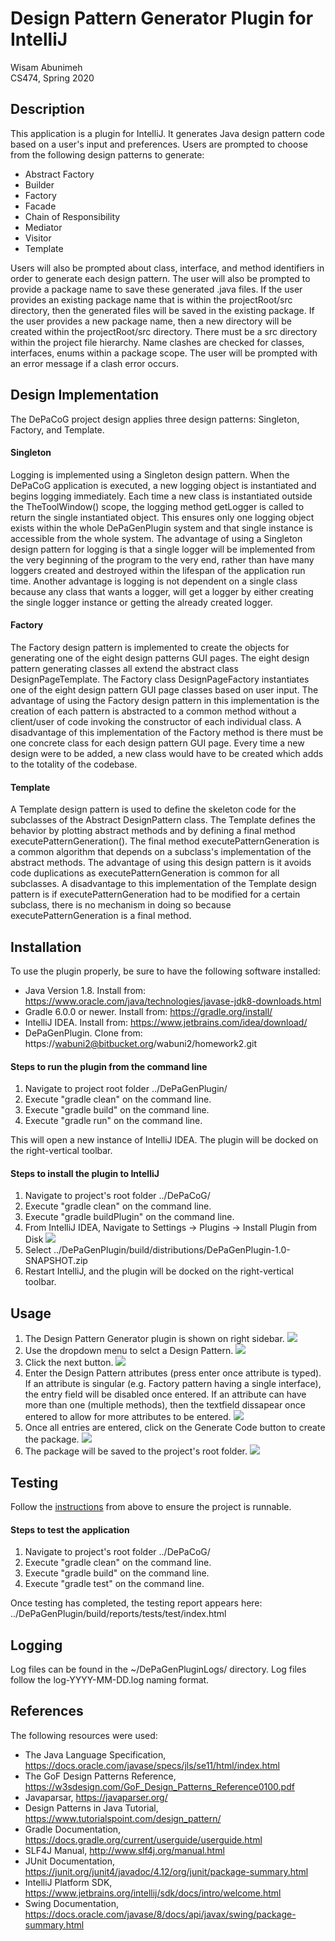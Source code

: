 # Design Pattern Generator Plugin for IntelliJ
Wisam Abunimeh  
CS474, Spring 2020

## Description
This application is a plugin for IntelliJ. It generates Java design pattern code based on a user's input and preferences. Users are prompted to choose from the following design patterns to generate:

* Abstract Factory  
* Builder  
* Factory  
* Facade  
* Chain of Responsibility  
* Mediator  
* Visitor  
* Template  

Users will also be prompted about class, interface, and method identifiers in order to generate each design pattern. The user will also be prompted to provide a package name to save these generated .java files. If the user provides an existing package name that is within the projectRoot/src directory, then the generated files will be saved in the existing package. If the user provides a new package name, then a new directory will be created within the projectRoot/src directory. There must be a src directory within the project file hierarchy. Name clashes are checked for classes, interfaces, enums within a package scope. The user will be prompted with an error message if a clash error occurs. 

## Design Implementation
The DePaCoG project design applies three design patterns: Singleton, Factory, and Template.

#### Singleton
Logging is implemented using a Singleton design pattern. When the DePaCoG application is executed, a new logging object is instantiated and begins logging immediately. Each time a new class is instantiated outside the TheToolWindow() scope, the logging method getLogger is called to return the single instantiated object. This ensures only one logging object exists within the whole DePaGenPlugin system and that single instance is accessible from the whole system. The advantage of using a Singleton design pattern for logging is that a single logger will be implemented from the very beginning of the program to the very end, rather than have many loggers created and destroyed within the lifespan of the application run time. Another advantage is logging is not dependent on a single class because any class that wants a logger, will get a logger by either creating the single logger instance or getting the already created logger.

#### Factory 
The Factory design pattern is implemented to create the objects for generating one of the eight design patterns GUI pages. The eight design pattern generating classes all extend the abstract class DesignPageTemplate. The Factory class DesignPageFactory instantiates one of the eight design pattern GUI page classes based on user input. The advantage of using the Factory design pattern in this implementation is the creation of each pattern is abstracted to a common method without a client/user of code invoking the constructor of each individual class. A disadvantage of this implementation of the Factory method is there must be one concrete class for each design pattern GUI page. Every time a new design were to be added, a new class would have to be created which adds to the totality of the codebase. 


#### Template
A Template design pattern is used to define the skeleton code for the subclasses of the Abstract DesignPattern class. The Template defines the behavior by plotting abstract methods and by defining a final method executePatternGeneration(). The final method executePatternGeneration is a common algorithm that depends on a subclass's implementation of the abstract methods. The advantage of using this design pattern is it avoids code duplications as executePatternGeneration is common for all subclasses.  A disadvantage to this implementation of the Template design pattern is if executePatternGeneration had to be modified for a certain subclass, there is no mechanism in doing so because executePatternGeneration is a final method.

## Installation
To use the plugin properly, be sure to have the following software installed:  

* Java Version 1.8. Install from: https://www.oracle.com/java/technologies/javase-jdk8-downloads.html  
* Gradle 6.0.0 or newer. Install from: https://gradle.org/install/  
* IntelliJ IDEA. Install from: https://www.jetbrains.com/idea/download/  
* DePaGenPlugin. Clone from: https://wabuni2@bitbucket.org/wabuni2/homework2.git  

#### Steps to run the plugin from the command line
1. Navigate to project root folder ../DePaGenPlugin/  
2. Execute "gradle clean"  on the command line.  
3. Execute "gradle build"  on the command line.  
4. Execute "gradle run"  on the command line.  

This will open a new instance of IntelliJ IDEA. The plugin will be docked on the right-vertical toolbar. 

#### Steps to install the plugin to IntelliJ
1. Navigate to project's root folder ../DePaCoG/  
2. Execute "gradle clean"  on the command line.  
3. Execute "gradle buildPlugin"  on the command line.  
4. From IntelliJ IDEA, Navigate to Settings → Plugins → Install Plugin from Disk
![](./DePaGenPlugin/images/installSettings.png)
5. Select ../DePaGenPlugin/build/distributions/DePaGenPlugin-1.0-SNAPSHOT.zip
6. Restart IntelliJ, and the plugin will be docked on the right-vertical toolbar.

## Usage  
1. The Design Pattern Generator plugin is shown on right sidebar.
![](./DePaGenPlugin/images/image01.png)
2. Use the dropdown menu to selct a Design Pattern.
![](./DePaGenPlugin/images/image02.png)
3. Click the next button.
![](./DePaGenPlugin/images/image04.png)
4. Enter the Design Pattern attributes (press enter once attribute is typed). If an attribute is singular (e.g. Factory pattern having a single interface), the entry field will be disabled once entered. If an attribute can have more than one (multiple methods), then the textfield dissapear once entered to allow for more attributes to be entered.
![](./DePaGenPlugin/images/image05.png)
5. Once all entries are entered, click on the Generate Code button to create the package.
![](./DePaGenPlugin/images/image03.png)
6. The package will be saved to the project's root folder.
![](./DePaGenPlugin/images/image06.png)

## Testing
Follow the [instructions](#Steps-to-run-the-plugin-from-the-command-line)  from above  to ensure the project is runnable.
#### Steps to test the application
1. Navigate to project's root folder ../DePaCoG/  
2. Execute "gradle clean"  on the command line.  
3. Execute "gradle build"  on the command line.  
4. Execute "gradle test"  on the command line.  

Once testing has completed, the testing report appears here:  
../DePaGenPlugin/build/reports/tests/test/index.html


## Logging
Log files can be found in the ~/DePaGenPluginLogs/ directory. Log files follow the log-YYYY-MM-DD.log naming format. 


## References 
The following resources were used: 

* The Java Language Specification, https://docs.oracle.com/javase/specs/jls/se11/html/index.html
* The GoF Design Patterns Reference, https://w3sdesign.com/GoF_Design_Patterns_Reference0100.pdf  
* Javaparsar, https://javaparser.org/
* Design Patterns in Java Tutorial, https://www.tutorialspoint.com/design_pattern/  
* Gradle Documentation, https://docs.gradle.org/current/userguide/userguide.html  
* SLF4J Manual, http://www.slf4j.org/manual.html  
* JUnit Documentation, https://junit.org/junit4/javadoc/4.12/org/junit/package-summary.html  
* IntelliJ Platform SDK, https://www.jetbrains.org/intellij/sdk/docs/intro/welcome.html  
* Swing Documentation, https://docs.oracle.com/javase/8/docs/api/javax/swing/package-summary.html  
